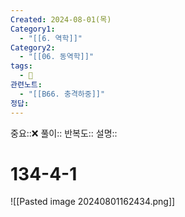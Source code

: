 ```yaml
---
Created: 2024-08-01(목)
Category1:
  - "[[6. 역학]]"
Category2:
  - "[[06. 동역학]]"
tags:
  - 🧮
관련노트:
  - "[[B66. 충격하중]]"
정답:
---
```

중요::❌
풀이::
반복도::
설명::
#  134-4-1
![[Pasted image 20240801162434.png]]
